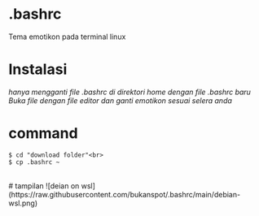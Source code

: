 # .bashrc
Tema emotikon pada terminal linux
<br>
# Instalasi
<i>hanya mengganti file .bashrc di direktori home dengan file .bashrc baru</i><br>
<i>Buka file dengan file editor dan ganti emotikon sesuai selera anda</i><br>

# command
```
$ cd "download folder"<br>
$ cp .bashrc ~
```
<br>
# tampilan
![deian on wsl](https://raw.githubusercontent.com/bukanspot/.bashrc/main/debian-wsl.png)
